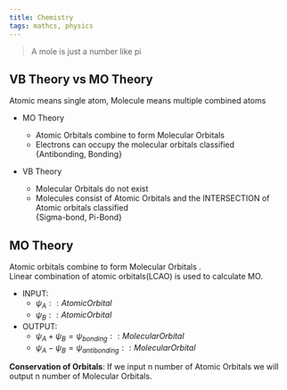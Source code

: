 ```yaml
---
title: Chemistry
tags: mathcs, physics
---
```


>   A mole is just a number like pi

## VB Theory vs MO Theory

Atomic means single atom, Molecule means multiple combined atoms

* MO Theory
  * Atomic Orbitals combine to form Molecular Orbitals
  * Electrons can occupy the molecular orbitals classified  
  {Antibonding, Bonding}

* VB Theory
  * Molecular Orbitals do not exist 
  * Molecules consist of Atomic Orbitals and the INTERSECTION of Atomic orbitals classified   
    {Sigma-bond, Pi-Bond}

## MO Theory

Atomic orbitals combine to form Molecular Orbitals .  
Linear combination of atomic orbitals(LCAO) is used to calculate MO.

* INPUT: 
  * $\psi_A :: AtomicOrbital$ 
  * $\psi_B :: AtomicOrbital$  
* OUTPUT: 
  * $\psi_A + \psi_B=\psi_{bonding} :: MolecularOrbital$  
  * $\psi_A - \psi_B=\psi_{antibonding} :: MolecularOrbital$  

**Conservation of Orbitals**: If we input n number of Atomic Orbitals we will output n number of Molecular Orbitals.


